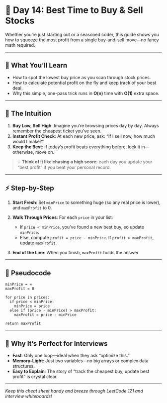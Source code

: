 # 📘 Day 14: Best Time to Buy & Sell Stocks

Whether you’re just starting out or a seasoned coder, this guide shows you how to squeeze the most profit from a single buy-and-sell move—no fancy math required.

---

## 🌟 What You’ll Learn

- How to spot the lowest buy price as you scan through stock prices.
- How to calculate potential profit on the fly and keep track of your best deal.
- Why this simple, one-pass trick runs in **O(n)** time with **O(1)** extra space.

---

## 🤔 The Intuition

1. **Buy Low, Sell High**: Imagine you’re browsing prices day by day. Always remember the cheapest ticket you’ve seen.
2. **Instant Profit Check**: At each new price, ask: “If I sell now, how much would I make?”
3. **Keep the Best**: If today’s profit beats everything before, lock it in—otherwise, move on.

> 💡 **Think of it like chasing a high score**: each day you update your “best profit” if you beat your personal record.

---

## ⚡️ Step-by-Step

1. **Start Fresh**: Set `minPrice` to something huge (so any real price is lower), and `maxProfit` to 0.
2. **Walk Through Prices**: For each `price` in your list:

   - If `price < minPrice`, you’ve found a new best buy, so update `minPrice`.
   - Else, compute `profit = price - minPrice`. If `profit > maxProfit`, update `maxProfit`.

3. **End of the Line**: When you finish, `maxProfit` holds the answer

---

## 📝 Pseudocode

```text
minPrice = ∞
maxProfit = 0

for price in prices:
  if price < minPrice:
    minPrice = price
  else if (price - minPrice) > maxProfit:
    maxProfit = price - minPrice

return maxProfit
```

---

## 🎯 Why It’s Perfect for Interviews

- **Fast**: Only one loop—ideal when they ask “optimize this.”
- **Memory-Light**: Just two variables—no big arrays or complex data structures.
- **Easy to Explain**: The story of “track the cheapest buy, update best profit” is crystal clear.

---

_Keep this cheat sheet handy and breeze through LeetCode 121 and interview whiteboards!_
